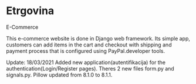 # Etrgovina

E-Commerce

This e-commerce website is done in Django web framework. Its simple app, customers can add items in the cart and checkout with shipping and payment process that is configured using PayPal.developer tools.

Update: 18/03/2021
Added new application(autentifikacija) for the authentication(Login/Register pages). Theres 2 new files form.py and signals.py.
Pillow updated from 8.1.0 to 8.1.1.
